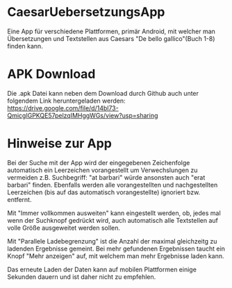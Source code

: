 # CaesarUebersetzungsApp
Eine App für verschiedene Plattformen, primär Android, mit welcher man Übersetzungen und Textstellen aus Caesars "De bello gallico"(Buch 1-8) finden kann.
# APK Download
Die .apk Datei kann neben dem Download durch Github auch unter folgendem Link heruntergeladen werden: https://drive.google.com/file/d/14bl73-QmicgIGPKQE57pelzqIMHggWGs/view?usp=sharing
# Hinweise zur App
Bei der Suche mit der App wird der eingegebenen Zeichenfolge automatisch ein Leerzeichen vorangestellt um Verwechslungen zu vermeiden z.B. Suchbegriff: "at barbari" würde ansonsten auch "erat barbari" finden.
Ebenfalls werden alle vorangestellten und nachgestellten Leerzeichen (bis auf das automatisch vorangestellte) ignoriert bzw. entfernt.

Mit "Immer vollkommen ausweiten" kann eingestellt werden, ob, jedes mal wenn der Suchknopf gedrückt wird, auch automatisch alle Textstellen auf volle Größe ausgeweitet werden sollen.

Mit "Parallele Ladebegrenzung" ist die Anzahl der maximal gleichzeitg zu ladenden Ergebnisse gemeint. Bei mehr gefundenen Ergebnissen taucht ein Knopf "Mehr anzeigen" auf, mit welchem man mehr Ergebnisse laden kann.

Das erneute Laden der Daten kann auf mobilen Plattformen einige Sekunden dauern und ist daher nicht zu empfehlen.
